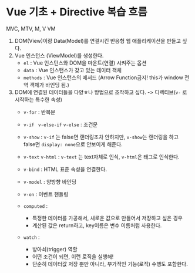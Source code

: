 # Vue 기초 + Directive 복습 흐름

MVC, MTV, M, V VM

1. DOM(View)이랑 Data(Model)를 연결시킨 반응형 웹 애플리케이션을 만들고 싶다.
2. Vue 인스턴스 (ViewModel)를 생성한다. 
   - `el` : Vue 인스턴스와 DOM을 마운트(연결) 시켜주는 옵션
   - `data` :  Vue 인스턴스가 갖고 있는 데이터 객체
   - `methods` : Vue 인스턴스의 메서드 (Arrow Function금지! this가 window 전역 객체가 바인딩 됨.)
3. DOM에 연결된 데이터들을 다양ㅎ나 방법으로 조작하고 싶다. -> 디렉티브(`v-` 로 시작하는 특수한 속성)
   - `v-for`  : 반복문
   - `v-if `  `v-else-if`  `v-else`  : 조건문
   - `v-show`  :  `v-if` 는 false면 랜더링조차 안하지만, `v-show`는 랜더링을 하고 false면 `display: none`으로 안보이게 해준다.
   -  `v-text`  `v-html`  :  `v-text` 는 text자체로 인식, `v-html`은 태그로 인식한다.
   - `v-bind` : HTML 표준 속성을 연결한다. 
   - `v-model` : 양방향 바인딩
   - `v-on` : 이벤트 핸들링
   
   - `computed` : 
     - 특정한 데이터를 가공해서, 새로운 값으로 만들어서 저장하고 싶은 경우
     - 계산된 값은  return하고, key이름은 변수 이름처럼 사용한다. 
   - `watch` :
     - 방아쇠(trigger) 역할
     - 어떤 조건이 되면, 이런 로직을 실행해!
     - 단순히 데이터값 저장 뿐만 아니라, 부가적인 기능(로직) 수행도 포함한다. 
